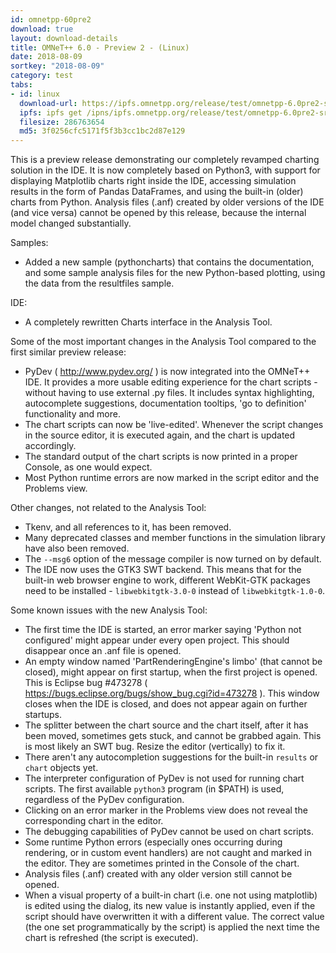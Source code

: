 ```yaml
---
id: omnetpp-60pre2
download: true
layout: download-details
title: OMNeT++ 6.0 - Preview 2 - (Linux)
date: 2018-08-09
sortkey: "2018-08-09"
category: test
tabs:
- id: linux
  download-url: https://ipfs.omnetpp.org/release/test/omnetpp-6.0pre2-src-linux.tgz
  ipfs: ipfs get /ipns/ipfs.omnetpp.org/release/test/omnetpp-6.0pre2-src-linux.tgz
  filesize: 286763654
  md5: 3f0256cfc5171f5f3b3cc1bc2d87e129
---
```


This is a preview release demonstrating our completely revamped charting
solution in the IDE. It is now completely based on Python3, with support for
displaying Matplotlib charts right inside the IDE, accessing simulation results
in the form of Pandas DataFrames, and using the built-in (older) charts from
Python. Analysis files (.anf) created by older versions of the IDE (and vice
versa) cannot be opened by this release, because the internal model changed
substantially.

Samples:

- Added a new sample (pythoncharts) that contains the documentation, and some
  sample analysis files for the new Python-based plotting, using the data from
  the resultfiles sample.

IDE:

- A completely rewritten Charts interface in the Analysis Tool.

Some of the most important changes in the Analysis Tool compared to the first
similar preview release:

- PyDev ( http://www.pydev.org/ ) is now integrated into the OMNeT++ IDE. It
  provides a more usable editing experience for the chart scripts - without
  having to use external .py files. It includes syntax highlighting,
  autocomplete suggestions, documentation tooltips, 'go to definition'
  functionality and more.
- The chart scripts can now be 'live-edited'. Whenever the script changes in the
  source editor, it is executed again, and the chart is updated accordingly.
- The standard output of the chart scripts is now printed in a proper Console,
  as one would expect.
- Most Python runtime errors are now marked in the script editor and the
  Problems view.

Other changes, not related to the Analysis Tool:

- Tkenv, and all references to it, has been removed.
- Many deprecated classes and member functions in the simulation library have
  also been removed.
- The `--msg6` option of the message compiler is now turned on by default.
- The IDE now uses the GTK3 SWT backend. This means that for the built-in web
  browser engine to work, different WebKit-GTK packages need to be installed -
  `libwebkitgtk-3.0-0` instead of `libwebkitgtk-1.0-0`.

Some known issues with the new Analysis Tool:

- The first time the IDE is started, an error marker saying 'Python not
  configured' might appear under every open project. This should disappear once
  an .anf file is opened.
- An empty window named 'PartRenderingEngine's limbo' (that cannot be closed),
  might appear on first startup, when the first project is opened. This is
  Eclipse bug #473278 ( https://bugs.eclipse.org/bugs/show_bug.cgi?id=473278 ).
  This window closes when the IDE is closed, and does not appear again on
  further startups.
- The splitter between the chart source and the chart itself, after it has been
  moved, sometimes gets stuck, and cannot be grabbed again. This is most likely
  an SWT bug. Resize the editor (vertically) to fix it.
- There aren't any autocompletion suggestions for the built-in `results` or
  `chart` objects yet.
- The interpreter configuration of PyDev is not used for running chart scripts.
  The first available `python3` program (in $PATH) is used, regardless of the
  PyDev configuration.
- Clicking on an error marker in the Problems view does not reveal the
  corresponding chart in the editor.
- The debugging capabilities of PyDev cannot be used on chart scripts.
- Some runtime Python errors (especially ones occurring during rendering, or in
  custom event handlers) are not caught and marked in the editor. They are
  sometimes printed in the Console of the chart.
- Analysis files (.anf) created with any older version still cannot be opened.
- When a visual property of a built-in chart (i.e. one not using matplotlib) is
  edited using the dialog, its new value is instantly applied, even if the
  script should have overwritten it with a different value. The correct value
  (the one set programmatically by the script) is applied the next time the
  chart is refreshed (the script is executed).
